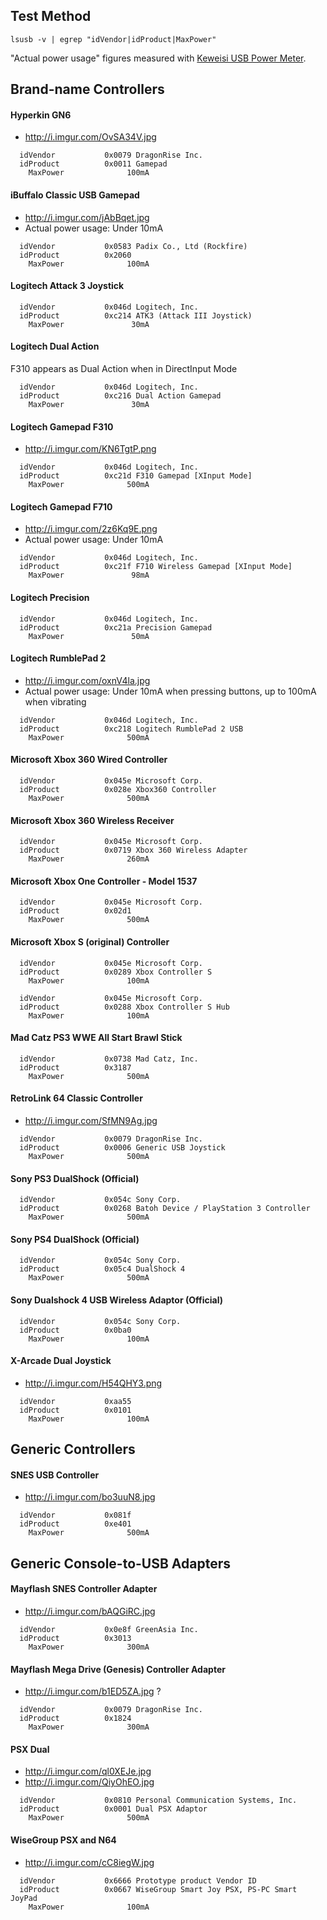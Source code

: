 ## Test Method

~~~
lsusb -v | egrep "idVendor|idProduct|MaxPower"
~~~

"Actual power usage" figures measured with [Keweisi USB Power Meter](http://i.imgur.com/Q1s0lv5.jpg).

## Brand-name Controllers

#### Hyperkin GN6

* http://i.imgur.com/OvSA34V.jpg

~~~
  idVendor           0x0079 DragonRise Inc.
  idProduct          0x0011 Gamepad
    MaxPower              100mA
~~~

#### iBuffalo Classic USB Gamepad

* http://i.imgur.com/jAbBqet.jpg
* Actual power usage: Under 10mA

~~~
  idVendor           0x0583 Padix Co., Ltd (Rockfire)
  idProduct          0x2060 
    MaxPower              100mA
~~~

#### Logitech Attack 3 Joystick

~~~
  idVendor           0x046d Logitech, Inc.
  idProduct          0xc214 ATK3 (Attack III Joystick)
    MaxPower               30mA
~~~

#### Logitech Dual Action

F310 appears as Dual Action when in DirectInput Mode

~~~
  idVendor           0x046d Logitech, Inc.
  idProduct          0xc216 Dual Action Gamepad
    MaxPower               30mA
~~~

#### Logitech Gamepad F310

* http://i.imgur.com/KN6TgtP.png

~~~
  idVendor           0x046d Logitech, Inc.
  idProduct          0xc21d F310 Gamepad [XInput Mode]
    MaxPower              500mA
~~~

#### Logitech Gamepad F710

* http://i.imgur.com/2z6Kq9E.png
* Actual power usage: Under 10mA

~~~
  idVendor           0x046d Logitech, Inc.
  idProduct          0xc21f F710 Wireless Gamepad [XInput Mode]
    MaxPower               98mA
~~~

#### Logitech Precision

~~~
  idVendor           0x046d Logitech, Inc.
  idProduct          0xc21a Precision Gamepad
    MaxPower               50mA
~~~

#### Logitech RumblePad 2

* http://i.imgur.com/oxnV4la.jpg
* Actual power usage: Under 10mA when pressing buttons, up to 100mA when vibrating

~~~
  idVendor           0x046d Logitech, Inc.
  idProduct          0xc218 Logitech RumblePad 2 USB
    MaxPower              500mA
~~~

#### Microsoft Xbox 360 Wired Controller

~~~
  idVendor           0x045e Microsoft Corp.
  idProduct          0x028e Xbox360 Controller
    MaxPower              500mA
~~~

#### Microsoft Xbox 360 Wireless Receiver

~~~
  idVendor           0x045e Microsoft Corp.
  idProduct          0x0719 Xbox 360 Wireless Adapter
    MaxPower              260mA
~~~

#### Microsoft Xbox One Controller - Model 1537

~~~
  idVendor           0x045e Microsoft Corp.
  idProduct          0x02d1
    MaxPower              500mA
~~~~


#### Microsoft Xbox S (original) Controller

~~~
  idVendor           0x045e Microsoft Corp.
  idProduct          0x0289 Xbox Controller S
    MaxPower              100mA

  idVendor           0x045e Microsoft Corp.
  idProduct          0x0288 Xbox Controller S Hub
    MaxPower              100mA
~~~

#### Mad Catz PS3 WWE All Start Brawl Stick

~~~
  idVendor           0x0738 Mad Catz, Inc.
  idProduct          0x3187 
    MaxPower              500mA
~~~

#### RetroLink 64 Classic Controller

* http://i.imgur.com/SfMN9Ag.jpg

~~~
  idVendor           0x0079 DragonRise Inc.
  idProduct          0x0006 Generic USB Joystick
    MaxPower              500mA
~~~

#### Sony PS3 DualShock (Official)

~~~
  idVendor           0x054c Sony Corp.
  idProduct          0x0268 Batoh Device / PlayStation 3 Controller
    MaxPower              500mA
~~~

#### Sony PS4 DualShock (Official)

~~~
  idVendor           0x054c Sony Corp.
  idProduct          0x05c4 DualShock 4
    MaxPower              500mA
~~~

#### Sony Dualshock 4 USB Wireless Adaptor (Official)

~~~
  idVendor           0x054c Sony Corp.
  idProduct          0x0ba0 
    MaxPower              100mA
~~~

#### X-Arcade Dual Joystick

* http://i.imgur.com/H54QHY3.png

~~~
  idVendor           0xaa55
  idProduct          0x0101
    MaxPower              100mA
~~~

## Generic Controllers

#### SNES USB Controller

* http://i.imgur.com/bo3uuN8.jpg

~~~
  idVendor           0x081f 
  idProduct          0xe401 
    MaxPower              500mA
~~~

## Generic Console-to-USB Adapters

#### Mayflash SNES Controller Adapter

* http://i.imgur.com/bAQGiRC.jpg

~~~
  idVendor           0x0e8f GreenAsia Inc.
  idProduct          0x3013
    MaxPower              300mA
~~~

#### Mayflash Mega Drive (Genesis) Controller Adapter

* http://i.imgur.com/b1ED5ZA.jpg ?

~~~
  idVendor           0x0079 DragonRise Inc.
  idProduct          0x1824
    MaxPower              300mA
~~~

#### PSX Dual

* http://i.imgur.com/ql0XEJe.jpg
* http://i.imgur.com/QiyOhEO.jpg

~~~
  idVendor           0x0810 Personal Communication Systems, Inc.
  idProduct          0x0001 Dual PSX Adaptor
    MaxPower              500mA
~~~

#### WiseGroup PSX and N64

* http://i.imgur.com/cC8iegW.jpg

~~~
  idVendor           0x6666 Prototype product Vendor ID
  idProduct          0x0667 WiseGroup Smart Joy PSX, PS-PC Smart JoyPad
    MaxPower              100mA
~~~